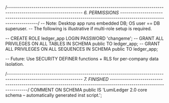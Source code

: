 /*-------------------------------------------------------------------------------------------------------------------
    6. PERMISSIONS
-------------------------------------------------------------------------------------------------------------------*/
-- Note: Desktop app runs embedded DB; OS user == DB superuser.
-- The following is illustrative if multi-role setup is required.

-- CREATE ROLE ledger_app LOGIN PASSWORD 'changeme';
-- GRANT ALL PRIVILEGES ON ALL TABLES IN SCHEMA public TO ledger_app;
-- GRANT ALL PRIVILEGES ON ALL SEQUENCES IN SCHEMA public TO ledger_app;

-- Future: Use SECURITY DEFINER functions + RLS for per-company data isolation.

/*-------------------------------------------------------------------------------------------------------------------
    7. FINISHED
-------------------------------------------------------------------------------------------------------------------*/
COMMENT ON SCHEMA public IS 'LumiLedger 2.0 core schema – automatically generated inst
script.';

